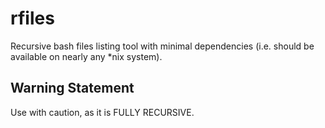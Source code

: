 # rfiles
Recursive bash files listing tool with minimal dependencies (i.e. should be available on nearly any *nix system).

## Warning Statement
Use with caution, as it is FULLY RECURSIVE.
